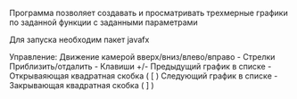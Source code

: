 Программа позволяет создавать и просматривать трехмерные графики по заданной функции с заданными параметрами

Для запуска необходим пакет javafx

Управление:
  Движение камерой вверх/вниз/влево/вправо - Стрелки
  Приблизить/отдалить - Клавиши +/-
  Предыдущий график в списке - Открываяющая квадратная скобка ( [ )
  Следующий график в списке - Закрывающая квадратная скобка ( ] )
 
